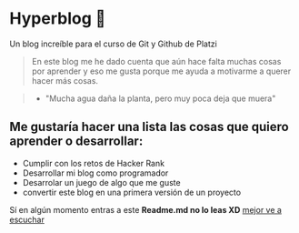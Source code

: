 # Hyperblog 🤭
Un blog increíble para el curso de Git y Github de Platzi
>En este blog me he dado cuenta que aún hace falta muchas cosas por aprender y eso me gusta porque me ayuda a motivarme a querer hacer más cosas.

>- "Mucha agua daña la planta, pero muy poca deja que muera"

## Me gustaría hacer una lista las cosas que quiero aprender o desarrollar:

* Cumplir con los retos de Hacker Rank
* Desarrollar mi blog como programador
* Desarrolar un juego de algo que me guste
* convertir este blog en una primera versión de un proyecto

Sí en algún momento entras a este **Readme.md no lo leas XD**
[mejor ve a escuchar](https://open.spotify.com/show/7h45VNT5C5NdbgqEegq5YI?si=95bd3cf223e94a42) 
